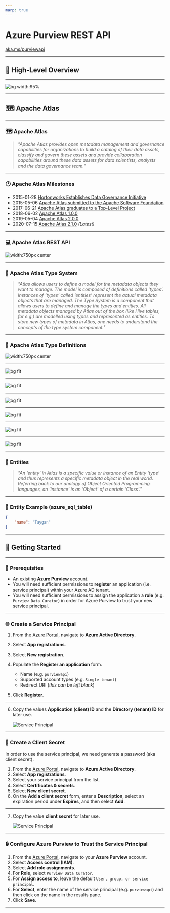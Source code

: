 ```yaml
---
marp: true
---
```


# Azure Purview  REST API

[aka.ms/purviewapi](https://aka.ms/purviewapi)

---

## :helicopter: High-Level Overview

---

<!-- _footer: "Azure Purview High-Level Concepts" -->

![bg width:95%](../image/purviewapi.png)

---

## :world_map: Apache Atlas

---
<!-- _footer: "https://atlas.apache.org/" -->

### :world_map: Apache Atlas

> *"Apache Atlas provides open metadata management and governance capabilities for organizations to build a catalog of their data assets, classify and govern these assets and provide collaboration capabilities around these data assets for data scientists, analysts and the data governance team."*

---
<!-- _footer: "https://atlas.apache.org/" -->

### :clock1: Apache Atlas Milestones

* 2015-01-28 [Hortonworks Establishes Data Governance Initiative](https://www.prnewswire.com/news-releases/hortonworks-establishes-data-governance-initiative-300026958.html)
* 2015-05-06 [Apache Atlas submitted to the Apache Software Foundation](https://incubator.apache.org/projects/atlas.html)
* 2017-06-21 [Apache Atlas graduates to a Top-Level Project](https://incubator.apache.org/projects/atlas.html)
* 2018-06-02 [Apache Atlas 1.0.0](https://atlas.apache.org/1.0.0/Downloads.html)
* 2019-05-04 [Apache Atlas 2.0.0](https://atlas.apache.org/2.0.0/Downloads.html)
* 2020-07-15 [Apache Atlas 2.1.0](https://atlas.apache.org/#/Downloads) *(Latest)*

---

<!-- _footer: "https://atlas.apache.org/api/v2/ui/index.html#/" -->

### :computer: Apache Atlas REST API

![width:750px center](../image/apache_atlas.png)

<style>
img[alt~="center"] {
  display: block;
  margin: 0 auto;
}
</style>

---

<!-- _footer: "https://atlas.apache.org/2.0.0/TypeSystem.html" -->

### :book: Apache Atlas Type System
> *"Atlas allows users to define a model for the metadata objects they want to manage. The model is composed of definitions called ‘types’. Instances of ‘types’ called ‘entities’ represent the actual metadata objects that are managed. The Type System is a component that allows users to define and manage the types and entities. All metadata objects managed by Atlas out of the box (like Hive tables, for e.g.) are modelled using types and represented as entities. To store new types of metadata in Atlas, one needs to understand the concepts of the type system component."*

---

<!-- _footer: "https://atlas.apache.org/api/v2/json_AtlasTypesDef.html" -->

### :book: Apache Atlas Type Definitions

![width:750px center](../image/type_definitions.png)

<style>
img[alt~="center"] {
  display: block;
  margin: 0 auto;
}
</style>

---

![bg fit](../image/def_enum.png)

---

![bg fit](../image/def_struct.png)

---

![bg fit](../image/def_classification.png)

---

![bg fit](../image/def_relationship.png)

---

![bg fit](../image/def_entity.png)

---

![bg fit](../image/def_entity_full.png)

---

<!-- _footer: "https://atlas.apache.org/2.0.0/TypeSystem.html" -->

### :blue_book: Entities
> *"An ‘entity’ in Atlas is a specific value or instance of an Entity ‘type’ and thus represents a specific metadata object in the real world. Referring back to our analogy of Object Oriented Programming languages, an ‘instance’ is an ‘Object’ of a certain ‘Class’."*

---

### :blue_book: Entity Example (azure_sql_table)

```json
{
    "name": "Taygan"
}
```

---

## :rocket: Getting Started

---

<!-- _footer: "https://docs.microsoft.com/en-us/azure/purview/tutorial-using-rest-apis#prerequisites" -->


### :thinking: Prerequisites

* An existing **Azure Purview** account.
* You will need sufficient permissions to **register** an application (i.e. service principal) within your Azure AD tenant.
* You will need sufficient permissions to assign the application a **role** (e.g. `Purview Data Curator`) in order for Azure Purview to trust your new service principal.

---

<!-- _footer: "https://docs.microsoft.com/en-us/azure/purview/tutorial-using-rest-apis#create-a-service-principal-application" -->


### :globe_with_meridians: Create a Service Principal

1. From the [Azure Portal](https://portal.azure.com), navigate to **Azure Active Directory**.
2. Select **App registrations**.
3. Select **New registration**.
4. Populate the **Register an application** form.  

    * Name (e.g. `purviewapi`)
    * Supported account types (e.g. `Single tenant`)
    * Redirect URI (*this can be left blank*)
5. Click **Register**.

---

6. Copy the values **Application (client) ID** and the **Directory (tenant) ID** for later use.

    ![Service Principal](../image/service_principal.png)

---

<!-- _footer: "https://docs.microsoft.com/en-us/azure/purview/tutorial-using-rest-apis#create-a-service-principal-application" -->


### :key: Create a Client Secret

In order to use the service principal, we need generate a password (aka client secret).

1. From the [Azure Portal](https://portal.azure.com), navigate to **Azure Active Directory**.
2. Select **App registrations**.
3. Select your service principal from the list.
4. Select **Certificates & secrets**.
5. Select **New client secret**.
6. On the **Add a client secret** form, enter a **Description**, select an expiration period under **Expires**, and then select **Add**.

---

7. Copy the value **client secret**  for later use.

    ![Service Principal](../image/client_secret.png)

---

<!-- _footer: "https://docs.microsoft.com/en-us/azure/purview/tutorial-using-rest-apis#create-a-service-principal-application" -->


### :lock: Configure Azure Purview to Trust the Service Principal

1. From the [Azure Portal](https://portal.azure.com), navigate to your **Azure Purview** account.
2. Select **Access control (IAM)**.
3. Select **Add role assignments**.
4. For **Role**, select `Purview Data Curator`.
5. For **Assign access to**, leave the default `User, group, or service principal`.
6. For **Select**, enter the name of the service principal (e.g. `purviewapi`) and then click on the name in the results pane.
7. Click **Save**.

---